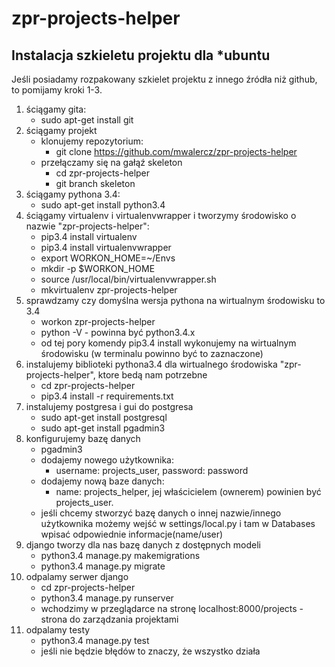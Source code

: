 # zpr-projects-helper

Instalacja szkieletu projektu dla *ubuntu
-----------------------------------------
Jeśli posiadamy rozpakowany szkielet projektu z innego źródła niż github, to pomijamy kroki 1-3.

1. ściągamy gita: 
    * sudo apt-get install git
2. ściągamy projekt
    * klonujemy repozytorium:
        * git clone https://github.com/mwalercz/zpr-projects-helper
    * przełączamy się na gałąź skeleton
        * cd zpr-projects-helper
        * git branch skeleton
3. ściągamy pythona 3.4: 
    * sudo apt-get install python3.4
4. ściągamy virtualenv i virtualenvwrapper i tworzymy środowisko o nazwie "zpr-projects-helper":
    * pip3.4 install virtualenv
    * pip3.4 install virtualenvwrapper
    * export WORKON_HOME=~/Envs
    * mkdir -p $WORKON_HOME
    * source /usr/local/bin/virtualenvwrapper.sh
    * mkvirtualenv zpr-projects-helper
5. sprawdzamy czy domyślna wersja pythona na wirtualnym środowisku to 3.4
    * workon zpr-projects-helper
    * python -V    - powinna być python3.4.x
    * od tej pory komendy pip3.4 install wykonujemy na wirtualnym środowisku (w terminalu powinno być to zaznaczone)   
6. instalujemy biblioteki pythona3.4 dla wirtualnego środowiska "zpr-projects-helper", ktore bedą nam potrzebne
    * cd zpr-projects-helper
    * pip3.4 install -r requirements.txt    
7. instalujemy postgresa i gui do postgresa 
    * sudo apt-get install postgresql
    * sudo apt-get install pgadmin3   
8. konfigurujemy bazę danych
    * pgadmin3
    * dodajemy nowego użytkownika: 
        * username: projects_user, password: password
    * dodajemy nową baze danych: 
        * name: projects_helper, jej właścicielem (ownerem) powinien być projects_user.   
    * jeśli chcemy stworzyć bazę danych o innej nazwie/innego użytkownika możemy wejść w settings/local.py i tam w Databases wpisać odpowiednie informacje(name/user)
8. django tworzy dla nas bazę danych z dostępnych modeli
    * python3.4 manage.py makemigrations
    * python3.4 manage.py migrate
9. odpalamy serwer django
    * cd zpr-projects-helper
    * python3.4 manage.py runserver
    * wchodzimy w przeglądarce na stronę localhost:8000/projects - strona do zarządzania projektami   
10. odpalamy testy
    * python3.4 manage.py test
    * jeśli nie będzie błędów to znaczy, że wszystko działa
